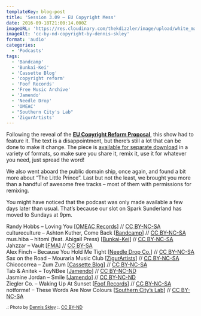 ```yaml
---
templateKey: blog-post
title: 'Session 3.09 – EU Copyright Mess'
date: 2016-09-18T21:00:14.000Z
imageURL: 'https://res.cloudinary.com/thekdizzler/image/upload/white_market/2016/09/CC-BY-ND-Copyright-by-Dennis-Skley.jpg'
imageAlt: 'cc-by-nd-copyright-by-dennis-skley'
format: 'audio'
categories:
  - 'Podcasts'
tags:
  - 'Bandcamp'
  - 'Bunkai-Kei'
  - 'Cassette Blog'
  - 'copyright reform'
  - 'Foof Records'
  - 'Free Music Archive'
  - 'Jamendo'
  - 'Needle Drop'
  - 'OMEAC'
  - "Southern City's Lab"
  - 'ZigurArtists'
---
```


Following the reveal of the [**EU Copyright Reform Proposal**](http://www.whitemarketpodcast.co.uk/blog/2016/09/16/2016-eu-copyright-reform-proposal/), this show had to feature it. The text is a disappointment, but there’s still a lot that can be done to make it change. The piece is [available for separate download](https://archive.org/details/2016EUCopyrightProposalReform) in a variety of formats, so make sure you share it, remix it, use it for whatever you need, just spread the word!

We also went aboard the public domain ship, once again, and found a bit more about “The Little Prince”. Last but not the least, we brought you more than a handful of awesome free tracks – most of them with permissions for remixing.

You might have noticed that the podcast was only made available a few days later than usual. That’s because our slot on Spark Sunderland has moved to Sundays at 9pm.

Randy Hobbs – Loving You \[[OMEAC Records](https://randyhobbs.bandcamp.com/album/the-dream-sequence-ep)\] // [CC BY-NC-SA](https://creativecommons.org/licenses/by-nc-sa/3.0/)  
cultureculture – Ashton Kuther, Come Back \[[Bandcamp](https://cultureculture.bandcamp.com/track/ashton-kutcher-come-back)\] // [CC BY-NC-SA](https://creativecommons.org/licenses/by-nc-sa/3.0/)  
mus.hiba – hitomi (feat. Abigail Press) \[[Bunkai-Kei](http://bunkai-kei.com/release/bk-k_045/)\] // [CC BY-NC-SA](https://creativecommons.org/licenses/by-nc-sa/2.0/)  
Jahzzar – Vault \[[FMA](http://freemusicarchive.org/music/Jahzzar/HiFi_City_Tales/)\] // [CC BY-SA](https://creativecommons.org/licenses/by-sa/4.0/)  
Alex Finch – Because You Hold Me Tight \[[Needle Drop Co.](http://freemusicarchive.org/music/Alex_Fitch/Eola/)\] // [CC BY-NC-SA](https://creativecommons.org/licenses/by-nc-sa/3.0/)  
Sax on the Road – Mouraria Music Club \[[ZigurArtists](https://zigurartists.bandcamp.com/album/kif-kif-van)\] // [CC BY-NC-SA](https://creativecommons.org/licenses/by-nc-sa/3.0/)  
Chicocorrea – Zum Zum \[[Cassette Blog](http://www.cassetteblog.com/2016/08/chicocorrea-berraboi/)\] // [CC BY-NC-SA](https://creativecommons.org/licenses/by-nc-sa/3.0/)  
Tab & Anitek – ToyNBee \[[Jamendo](https://www.jamendo.com/track/1174889/tab-and-anitek-toynbee)\] // [CC BY-NC-ND](https://creativecommons.org/licenses/by-nc-nd/3.0/)  
Jasmine Jordan – Smile \[[Jamendo](https://www.jamendo.com/track/1300140/smile)\] // [CC BY-NC-ND](https://creativecommons.org/licenses/by-nc-nd/3.0/)  
Ziegler Co. – Waking Up At Sunset \[[Foof Records](http://www.foofrecords.com/releases/single/the_righteous_few_waking_up_at_sunset)\] // [CC BY-NC-SA  
](https://creativecommons.org/licenses/by-nc-sa/3.0/)notforme! – These Words Are Now Colours \[[Southern City’s Lab](http://www.southerncitylab.net/2016/08/SCL185.html)\] // [CC BY-NC-SA](https://creativecommons.org/licenses/by-nc-sa/3.0/)

<small>.: Photo by [Dennis Skley](https://www.flickr.com/photos/dskley/15741575661) :. [CC BY-ND](https://creativecommons.org/licenses/by-nd/2.0/)</small>

